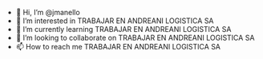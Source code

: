 - 👋 Hi, I’m @jmanello
- 👀 I’m interested in TRABAJAR EN ANDREANI LOGISTICA SA
- 🌱 I’m currently learning TRABAJAR EN ANDREANI LOGISTICA SA
- 💞️ I’m looking to collaborate on TRABAJAR EN ANDREANI LOGISTICA SA
- 📫 How to reach me TRABAJAR EN ANDREANI LOGISTICA SA

<!---
jmanello/jmanello is a ✨ special ✨ repository because its `README.md` (this file) appears on your GitHub profile.
You can click the Preview link to take a look at your changes.
--->
